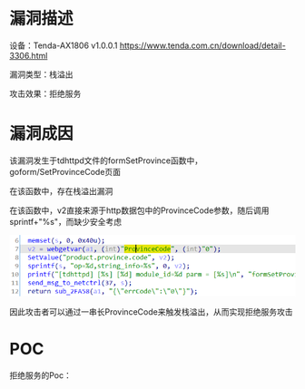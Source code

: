 # 漏洞描述

设备：Tenda-AX1806 v1.0.0.1 https://www.tenda.com.cn/download/detail-3306.html

漏洞类型：栈溢出

攻击效果：拒绝服务

# 漏洞成因

该漏洞发生于tdhttpd文件的formSetProvince函数中，goform/SetProvinceCode页面

在该函数中，存在栈溢出漏洞

在该函数中，v2直接来源于http数据包中的ProvinceCode参数，随后调用sprintf+"%s"，而缺少安全考虑

![image-20220209143635024](image/1.png)

因此攻击者可以通过一串长ProvinceCode来触发栈溢出，从而实现拒绝服务攻击

# POC

拒绝服务的Poc：

